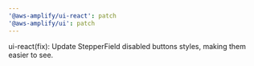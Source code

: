 ```yaml
---
'@aws-amplify/ui-react': patch
'@aws-amplify/ui': patch
---
```


ui-react(fix): Update StepperField disabled buttons styles, making them easier to see.
